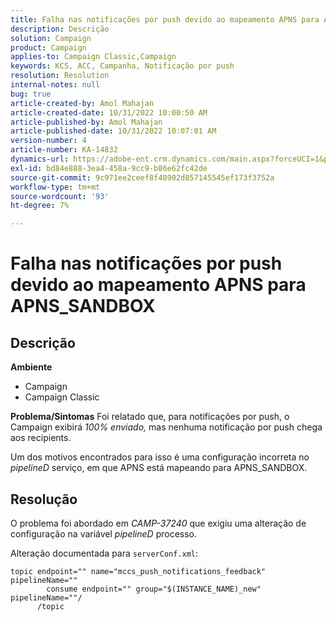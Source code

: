 ```yaml
---
title: Falha nas notificações por push devido ao mapeamento APNS para APNS_SANDBOX
description: Descrição
solution: Campaign
product: Campaign
applies-to: Campaign Classic,Campaign
keywords: KCS, ACC, Campanha, Notificação por push
resolution: Resolution
internal-notes: null
bug: true
article-created-by: Amol Mahajan
article-created-date: 10/31/2022 10:00:50 AM
article-published-by: Amol Mahajan
article-published-date: 10/31/2022 10:07:01 AM
version-number: 4
article-number: KA-14832
dynamics-url: https://adobe-ent.crm.dynamics.com/main.aspx?forceUCI=1&pagetype=entityrecord&etn=knowledgearticle&id=858fafe5-0259-ed11-9561-6045bd006079
exl-id: bd84e888-3ea4-458a-9cc9-b86e62fc42de
source-git-commit: 9c971ee2ceef8f48902d857145545ef173f3752a
workflow-type: tm+mt
source-wordcount: '93'
ht-degree: 7%

---
```


# Falha nas notificações por push devido ao mapeamento APNS para APNS_SANDBOX

## Descrição

<b>Ambiente</b>
- Campaign
- Campaign Classic



<b>Problema/Sintomas</b>
Foi relatado que, para notificações por push, o Campaign exibirá *100% enviado,* mas nenhuma notificação por push chega aos recipients.

Um dos motivos encontrados para isso é uma configuração incorreta no *pipelineD* serviço, em que APNS está mapeando para APNS_SANDBOX.


## Resolução


O problema foi abordado em *CAMP-37240* que exigiu uma alteração de configuração na variável *pipelineD* processo.

Alteração documentada para `serverConf.xml`:


```
topic endpoint="" name="mccs_push_notifications_feedback" pipelineName=""
        consume endpoint="" group="$(INSTANCE_NAME)_new" pipelineName=""/
      /topic
```
